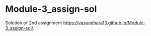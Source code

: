 # Module-3_assign-sol
Solution of 2nd assignment
 https://vasundhara13.github.io/Module-3_assign-sol/.
